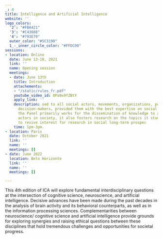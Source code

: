 ```yaml
---
_: 4
title: Intelligence and Artificial Intelligence
website: ''
logo_colors:
  '2': "#FBA421"
  '3': "#C43688"
  '4': "#793E79"
  outer_color: "#5C3190"
  1_-_inner_circle_color: "#FFDC00"
sessions:
- location: Online
  date: June 13-18, 2021
  link: ''
  name: Opening session
  meetings:
  - date: June 13th
    title: Introduction
    attachements:
    - "/static/rules_fr.pdf"
    youtube_video_id: 8Pa9x9fZBtY
    apply_link: ''
    description: sed to all social actors, movements, organizations, politicians and
      decision-makers, provided them with the best expertise on social change. While
      the Panel primarily works for the dissemination of knowledge to all relevant
      actors in society, it also fosters research on the topics it studies and helps
      to revive interest for research in social long-term prospec
    time: 1pm-3pm.
- location: Paris
  date: October 2021
  link: ''
  name: ''
  meetings: []
- date: June 2022
  location: Belo Horizonte
  link: ''
  name: ''
  meetings: []

---
```

This 4th edition of ICA will explore fundamental interdisciplinary questions at the intersection of cognitive science, neuroscience, and artificial intelligence. Decisive advances have been made during the past decades in the analysis of brain activity and its behavioral counterparts, as well as in the information processing sciences. Complementarities between neuroscience/ cognitive science and artificial intelligence provide grounds for exploring synergies and raising ethical questions between these disciplines that hold tremendous challenges and opportunities for societal progress.
